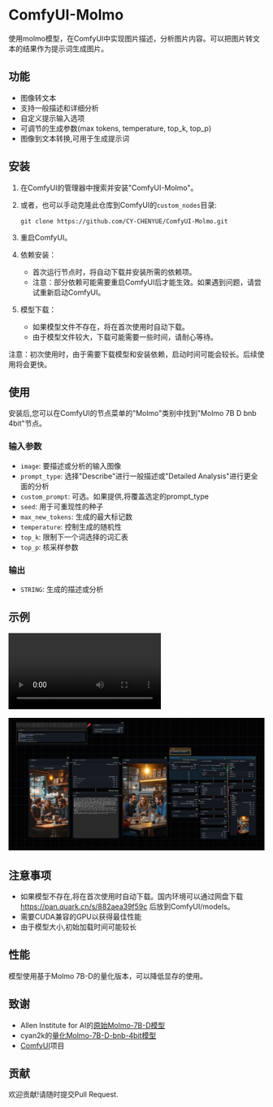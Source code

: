 # ComfyUI-Molmo

使用molmo模型，在ComfyUI中实现图片描述，分析图片内容。可以把图片转文本的结果作为提示词生成图片。

## 功能

- 图像转文本
- 支持一般描述和详细分析
- 自定义提示输入选项
- 可调节的生成参数(max tokens, temperature, top_k, top_p)
- 图像到文本转换,可用于生成提示词

## 安装

1. 在ComfyUI的管理器中搜索并安装"ComfyUI-Molmo"。

2. 或者，也可以手动克隆此仓库到ComfyUI的`custom_nodes`目录:

   ```
   git clone https://github.com/CY-CHENYUE/ComfyUI-Molmo.git
   ```

3. 重启ComfyUI。

4. 依赖安装：
   - 首次运行节点时，将自动下载并安装所需的依赖项。
   - 注意：部分依赖可能需要重启ComfyUI后才能生效。如果遇到问题，请尝试重新启动ComfyUI。

5. 模型下载：
   - 如果模型文件不存在，将在首次使用时自动下载。
   - 由于模型文件较大，下载可能需要一些时间，请耐心等待。

注意：初次使用时，由于需要下载模型和安装依赖，启动时间可能会较长。后续使用将会更快。

## 使用

安装后,您可以在ComfyUI的节点菜单的"Molmo"类别中找到"Molmo 7B D bnb 4bit"节点。

### 输入参数

- `image`: 要描述或分析的输入图像
- `prompt_type`: 选择"Describe"进行一般描述或"Detailed Analysis"进行更全面的分析
- `custom_prompt`: 可选。如果提供,将覆盖选定的prompt_type
- `seed`: 用于可重现性的种子
- `max_new_tokens`: 生成的最大标记数
- `temperature`: 控制生成的随机性
- `top_k`: 限制下一个词选择的词汇表
- `top_p`: 核采样参数

### 输出

- `STRING`: 生成的描述或分析

## 示例
<video controls src="images/molmo-v.mp4" title="Title"></video>

![alt text](images/MOLMO-CY-V1.png)

## 注意事项

- 如果模型不存在,将在首次使用时自动下载。国内环境可以通过网盘下载 https://pan.quark.cn/s/882aea39f59c 后放到ComfyUI/models。
- 需要CUDA兼容的GPU以获得最佳性能
- 由于模型大小,初始加载时间可能较长

## 性能

模型使用基于Molmo 7B-D的量化版本，可以降低显存的使用。

## 致谢

- Allen Institute for AI的[原始Molmo-7B-D模型](https://huggingface.co/allenai/Molmo-7B-D-0924)
- cyan2k的[量化Molmo-7B-D-bnb-4bit模型](https://huggingface.co/cyan2k/molmo-7B-D-bnb-4bit)
- [ComfyUI](https://github.com/comfyanonymous/ComfyUI)项目

## 贡献

欢迎贡献!请随时提交Pull Request.